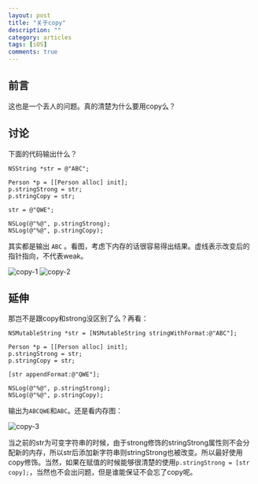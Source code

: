 ```yaml
---
layout: post
title: "关于copy"
description: ""
category: articles
tags: [iOS]
comments: true
---
```


## 前言

这也是一个丢人的问题。真的清楚为什么要用copy么？

## 讨论

下面的代码输出什么？

```objc
NSString *str = @"ABC";
    
Person *p = [[Person alloc] init];
p.stringStrong = str;
p.stringCopy = str;
    
str = @"QWE";
    
NSLog(@"%@", p.stringStrong);
NSLog(@"%@", p.stringCopy);
```

其实都是输出 `ABC` 。看图，考虑下内存的话很容易得出结果。虚线表示改变后的指针指向，不代表weak。

![copy-1](https://lettleprince.github.io/images/20160707-copy/copy-1.png)
![copy-2](https://lettleprince.github.io/images/20160707-copy/copy-2.png)

## 延伸

那岂不是跟copy和strong没区别了么？再看：

```objc
NSMutableString *str = [NSMutableString stringWithFormat:@"ABC"];
    
Person *p = [[Person alloc] init];
p.stringStrong = str;
p.stringCopy = str;
    
[str appendFormat:@"QWE"];
    
NSLog(@"%@", p.stringStrong);
NSLog(@"%@", p.stringCopy);
```

输出为`ABCQWE`和`ABC`。还是看内存图：

![copy-3](https://lettleprince.github.io/images/20160707-copy/copy-3.png)

当之前的str为可变字符串的时候，由于strong修饰的stringStrong属性则不会分配新的内存，所以str后添加新字符串则stringStrong也被改变。所以最好使用copy修饰。当然，如果在赋值的时候能够很清楚的使用`p.stringStrong = [str copy];`，当然也不会出问题，但是谁能保证不会忘了copy呢。

